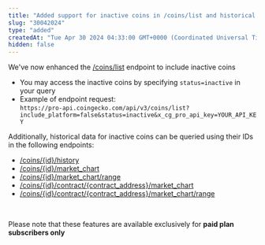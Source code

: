 ```yaml
---
title: "Added support for inactive coins in /coins/list and historical data endpoints"
slug: "30042024"
type: "added"
createdAt: "Tue Apr 30 2024 04:33:00 GMT+0000 (Coordinated Universal Time)"
hidden: false
---
```

We've now enhanced the [/coins/list](/reference/coins-list) endpoint to include inactive coins

- You may access the inactive coins by specifying `status=inactive` in your query
- Example of endpoint request:  
  `https://pro-api.coingecko.com/api/v3/coins/list?include_platform=false&status=inactive&x_cg_pro_api_key=YOUR_API_KEY`

Additionally, historical data for inactive coins can be queried using their IDs in the following endpoints:

- [/coins/{id}/history](/reference/coins-id-history)
- [/coins/{id}/market_chart](/reference/coins-id-market-chart)
- [/coins/{id}/market_chart/range](/reference/coins-id-market-chart-range)
- [/coins/{id}/contract/{contract_address}/market_chart](/reference/contract-address-market-chart)
- [/coins/{id}/contract/{contract_address}/market_chart/range](/reference/contract-address-market-chart-range)

<br />

Please note that these features are available exclusively for **paid plan subscribers only**